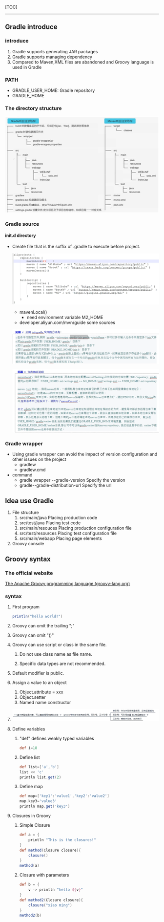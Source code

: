 [TOC]

------



## Gradle introduce

### introduce

1.  Gradle supports generating JAR packages
1.  Gradle supports managing dependency
1.  Compared to Maven,XML files are abandoned and Groovy language is used in Gradle

### PATH

- GRADLE_USER_HOME: Gradle repository
- GRADLE_HOME

### The directory structure

![image-20220825232647831](Gradle.assets/image-20220825232647831.png)

### Gradle source

#### init.d directory

- Create file that is the suffix of .gradle to execute before project.

  ![image-20220829220844285](Gradle.assets/image-20220829220844285.png)

  - mavenLocal()
    - need environment variable M2_HOME
  - developer.aliyun.com/mvn/guide  some sources

  ![image-20220829221541913](Gradle.assets/image-20220829221541913.png)

  ![image-20220829221839327](Gradle.assets/image-20220829221839327.png)

### Gradle wrapper

- Using gradle wrapper can avoid the impact of version configuration and other issues on the project 
  - gradlew
  - gradlew.cmd
- command
  - gradle wrapper --gradle-version Specify the version
  - gradle--gradle-distribution-url Specify the url

## Idea use Gradle

1. File structure
   1. src/main/java Placing production code
   2. src/test/java Placing test code
   3. src/main/resouces Placing production configuration file
   4. src/test/resources Placing test configuration file
   5. src/main/webapp Placing page elements
2. Groovy console

## Groovy syntax

### The official website

[The Apache Groovy programming language (groovy-lang.org)](http://www.groovy-lang.org/)

### syntax

1. First program

   ```groovy
   println("hello world!")
   ```

2. Groovy can omit the trailing ";"

3. Groovy can omit "()"

4. Groovy can use script or class in the same file.

   1. Do not use class name as file name.

   2. Specific data types are not recommended.

5. Default modifier is public.

6. Assign a value to an object

   1. Object.attribute = xxx
   2. Object.setter
   3. Named name constructor

7. ![image-20220830231102541](Gradle.assets/image-20220830231102541.png)

8. Define variables

   1. "def" defines weakly typed variables

      ```groovy
      def i=18
      ```

   2. Define list

      ```groovy
      def list=['a','b']
      list << 'c'
      println list.get(2)
      ```

   3. Define map

      ```groovy
      def map=['key1':'value1','key2':'value2']
      map.key3='value3'
      println map.get('key3')
      ```

9. Closures in Groovy

   1. Simple Closure

      ```groovy
      def a = {
          println "This is the closures!"
      }
      def method(Closure closure){
          closure()
      }
      method(a)
      ```

   2. Closure with parameters

      ```groovy
      def b = {
          v -> println "hello ${v}"
      }
      def method2(Closure closure){
          closure("xiao ming")
      }
      method2(b)
      ```

      

